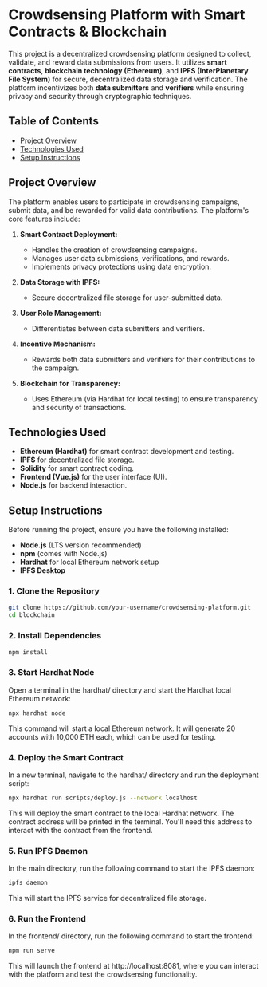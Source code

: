 # Crowdsensing Platform with Smart Contracts & Blockchain

This project is a decentralized crowdsensing platform designed to collect, validate, and reward data submissions from users. It utilizes **smart contracts**, **blockchain technology (Ethereum)**, and **IPFS (InterPlanetary File System)** for secure, decentralized data storage and verification. The platform incentivizes both **data submitters** and **verifiers** while ensuring privacy and security through cryptographic techniques.

## Table of Contents

- [Project Overview](#project-overview)
- [Technologies Used](#technologies-used)
- [Setup Instructions](#setup-instructions)

## Project Overview

The platform enables users to participate in crowdsensing campaigns, submit data, and be rewarded for valid data contributions. The platform's core features include:

1. **Smart Contract Deployment:** 
   - Handles the creation of crowdsensing campaigns.
   - Manages user data submissions, verifications, and rewards.
   - Implements privacy protections using data encryption.
  
2. **Data Storage with IPFS:** 
   - Secure decentralized file storage for user-submitted data.
  
3. **User Role Management:** 
   - Differentiates between data submitters and verifiers.
  
4. **Incentive Mechanism:** 
   - Rewards both data submitters and verifiers for their contributions to the campaign.
  
5. **Blockchain for Transparency:** 
   - Uses Ethereum (via Hardhat for local testing) to ensure transparency and security of transactions.

## Technologies Used

- **Ethereum (Hardhat)** for smart contract development and testing.
- **IPFS** for decentralized file storage.
- **Solidity** for smart contract coding.
- **Frontend (Vue.js)** for the user interface (UI).
- **Node.js** for backend interaction.

## Setup Instructions

Before running the project, ensure you have the following installed:

- **Node.js** (LTS version recommended)
- **npm** (comes with Node.js)
- **Hardhat** for local Ethereum network setup
- **IPFS Desktop**

### 1. Clone the Repository
```bash
git clone https://github.com/your-username/crowdsensing-platform.git
cd blockchain
```
### 2. Install Dependencies
```bash
npm install
```
### 3. Start Hardhat Node
Open a terminal in the hardhat/ directory and start the Hardhat local Ethereum network:
```bash
npx hardhat node
```
This command will start a local Ethereum network. It will generate 20 accounts with 10,000 ETH each, which can be used for testing.
### 4. Deploy the Smart Contract
In a new terminal, navigate to the hardhat/ directory and run the deployment script:
```bash
npx hardhat run scripts/deploy.js --network localhost
```
This will deploy the smart contract to the local Hardhat network. The contract address will be printed in the terminal. You'll need this address to interact with the contract from the frontend.
### 5. Run IPFS Daemon
In the main directory, run the following command to start the IPFS daemon:
```bash
ipfs daemon
```
This will start the IPFS service for decentralized file storage.
### 6. Run the Frontend
In the frontend/ directory, run the following command to start the frontend:
```bash
npm run serve
```
This will launch the frontend at http://localhost:8081, where you can interact with the platform and test the crowdsensing functionality.
